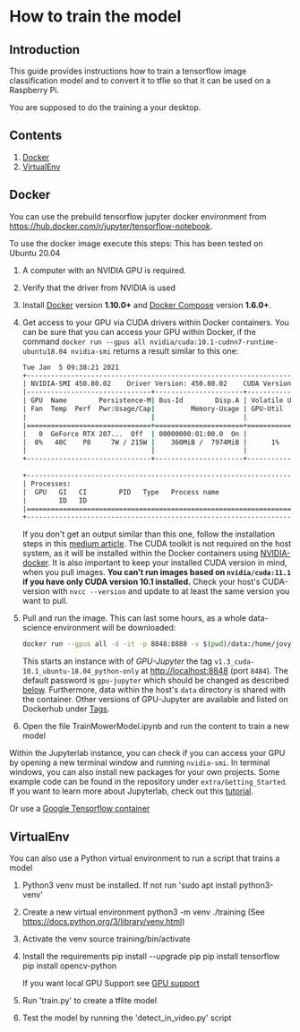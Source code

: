 # How to train the model

## Introduction
This guide provides instructions how to train a tensorflow image classification model and to convert it to tflie so that it can be used on a Raspberry Pi.

You are supposed to do the training a your desktop.

## Contents
1. [Docker](#docker)
2. [VirtualEnv](#python-venv)

## Docker
You can use the prebuild tensorflow jupyter docker environment from https://hub.docker.com/r/jupyter/tensorflow-notebook.

To use the docker image execute this steps:
This has been tested on Ubuntu 20.04

1.  A computer with an NVIDIA GPU is required.
2.  Verify that the driver from NVIDIA is used 
3.  Install [Docker](https://get.docker.com/) version **1.10.0+**
 and [Docker Compose](https://docs.docker.com/compose/install/) version **1.6.0+**.
4.  Get access to your GPU via CUDA drivers within Docker containers.
    You can be sure that you can access your GPU within Docker, 
    if the command `docker run --gpus all nvidia/cuda:10.1-cudnn7-runtime-ubuntu18.04 nvidia-smi`
    returns a result similar to this one:
    ```bash
    Tue Jan  5 09:38:21 2021       
    +-----------------------------------------------------------------------------+
    | NVIDIA-SMI 450.80.02    Driver Version: 450.80.02    CUDA Version: 10.1     |
    |-------------------------------+----------------------+----------------------+
    | GPU  Name        Persistence-M| Bus-Id        Disp.A | Volatile Uncorr. ECC |
    | Fan  Temp  Perf  Pwr:Usage/Cap|         Memory-Usage | GPU-Util  Compute M. |
    |                               |                      |               MIG M. |
    |===============================+======================+======================|
    |   0  GeForce RTX 207...  Off  | 00000000:01:00.0  On |                  N/A |
    |  0%   40C    P8     7W / 215W |    360MiB /  7974MiB |      1%      Default |
    |                               |                      |                  N/A |
    +-------------------------------+----------------------+----------------------+
                                                                                   
    +-----------------------------------------------------------------------------+
    | Processes:                                                                  |
    |  GPU   GI   CI        PID   Type   Process name                  GPU Memory |
    |        ID   ID                                                   Usage      |
    |=============================================================================|
    +-----------------------------------------------------------------------------+
    ``` 
    If you don't get an output similar than this one, follow the installation steps in this 
[medium article](https://medium.com/@christoph.schranz/set-up-your-own-gpu-based-jupyterlab-e0d45fcacf43).
    The CUDA toolkit is not required on the host system, as it will be 
    installed within the Docker containers using [NVIDIA-docker](https://github.com/NVIDIA/nvidia-docker).
    It is also important to keep your installed CUDA version in mind, when you pull images. 
    **You can't run images based on `nvidia/cuda:11.1` if you have only CUDA version 10.1 installed.**
    Check your host's CUDA-version with `nvcc --version` and update to at least 
    the same version you want to pull.
    
4. Pull and run the image. This can last some hours, as a whole data-science 
    environment will be downloaded:
   ```bash
   docker run --gpus all -d -it -p 8848:8888 -v $(pwd)/data:/home/jovyan/work -e GRANT_SUDO=yes -e JUPYTER_ENABLE_LAB=yes --user root cschranz/gpu-jupyter:v1.3_cuda-10.1_ubuntu-18.04_python-only
   ```
   This starts an instance with of *GPU-Jupyter* the tag `v1.3_cuda-10.1_ubuntu-18.04_python-only` at [http://localhost:8848](http://localhost:8848) (port `8484`).
   The default password is `gpu-jupyter` which should be changed as described [below](#set-password). 
   Furthermore, data within the host's `data` directory is shared with the container.
   Other versions of GPU-Jupyter are available and listed on Dockerhub under  [Tags](https://hub.docker.com/r/cschranz/gpu-jupyter/tags?page=1&ordering=last_updated).
   
5. Open the file TrainMowerModel.ipynb and run the content to train a new model

   
Within the Jupyterlab instance, you can check if you can access your GPU by opening a new terminal window and running
`nvidia-smi`. In terminal windows, you can also install new packages for your own projects. 
Some example code can be found in the repository under `extra/Getting_Started`.
If you want to learn more about Jupyterlab, check out this [tutorial](https://www.youtube.com/watch?v=7wfPqAyYADY).

Or use a [Google Tensorflow container](https://hub.docker.com/r/tensorflow/tensorflow/) 

## VirtualEnv

You can also use a Python virtual environment to run a script that trains a model

1. Python3 venv must be installed. If not run 'sudo apt install python3-venv'
2. Create a new virtual environment python3 -m venv ./training (See https://docs.python.org/3/library/venv.html)
3. Activate the venv source training/bin/activate
4. Install the requirements
	pip install --upgrade pip
	pip install tensorflow
	pip install opencv-python
	
	If you want local GPU Support see [GPU support](https://www.tensorflow.org/install/gpu?hl=de)
5. Run 'train.py' to create a tflite model
6. Test the model by running the 'detect_in_video.py' script



